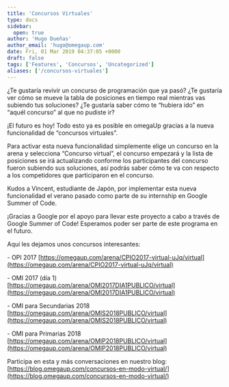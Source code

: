 ```yaml
---
title: 'Concursos Virtuales'
type: docs
sidebar:
  open: true
author: 'Hugo Dueñas'
author_email: 'hugo@omegaup.com'
date: Fri, 01 Mar 2019 04:37:05 +0000
draft: false
tags: ['Features', 'Concursos', 'Uncategorized']
aliases: ['/concursos-virtuales']
---
```


¿Te gustaría revivir un concurso de programación que ya pasó? ¿Te gustaría ver cómo se mueve la tabla de posiciones en tiempo real mientras vas subiendo tus soluciones? ¿Te gustaría saber cómo te “hubiera ido” en “aquél concurso” al que no pudiste ir?

¡El futuro es hoy! Todo esto ya es posible en omegaUp gracias a la nueva funcionalidad de “concursos virtuales”.

Para activar esta nueva funcionalidad simplemente elige un concurso en la arena y selecciona “Concurso virtual”, el concurso empezará y la lista de posiciones se irá actualizando conforme los participantes del concurso fueron subiendo sus soluciones, así podrás saber cómo te va con respecto a los competidores que participaron en el concurso.

Kudos a Vincent, estudiante de Japón, por implementar esta nueva funcionalidad el verano pasado como parte de su internship en Google Summer of Code.

¡Gracias a Google por el apoyo para llevar este proyecto a cabo a través de Google Summer of Code! Esperamos poder ser parte de este programa en el futuro.

Aquí les dejamos unos concursos interesantes:

\- OPI 2017 [https://omegaup.com/arena/CPIO2017-virtual-uJq/virtual](https://omegaup.com/arena/CPIO2017-virtual-uJq/virtual)

\- OMI 2017 (día 1) [https://omegaup.com/arena/OMI2017DIA1PUBLICO/virtual](https://omegaup.com/arena/OMI2017DIA1PUBLICO/virtual)

\- OMI para Secundarias 2018 [https://omegaup.com/arena/OMIS2018PUBLICO/virtual](https://omegaup.com/arena/OMIS2018PUBLICO/virtual)

\- OMI para Primarias 2018 [https://omegaup.com/arena/OMIP2018PUBLICO/virtual](https://omegaup.com/arena/OMIP2018PUBLICO/virtual)

Participa en esta y más conversaciones en nuestro blog: [https://blog.omegaup.com/concursos-en-modo-virtual/](https://blog.omegaup.com/concursos-en-modo-virtual/)